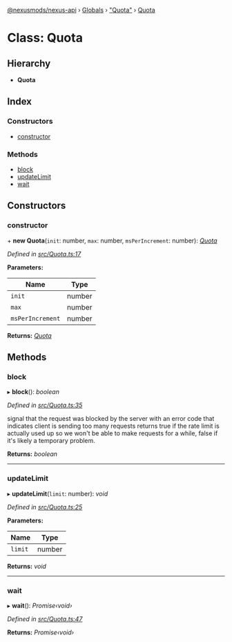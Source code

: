 [@nexusmods/nexus-api](../README.md) › [Globals](../globals.md) › ["Quota"](../modules/_quota_.md) › [Quota](_quota_.quota.md)

# Class: Quota

## Hierarchy

* **Quota**

## Index

### Constructors

* [constructor](_quota_.quota.md#constructor)

### Methods

* [block](_quota_.quota.md#block)
* [updateLimit](_quota_.quota.md#updatelimit)
* [wait](_quota_.quota.md#wait)

## Constructors

###  constructor

\+ **new Quota**(`init`: number, `max`: number, `msPerIncrement`: number): *[Quota](_quota_.quota.md)*

*Defined in [src/Quota.ts:17](https://github.com/Nexus-Mods/node-nexus-api/blob/af3f187/src/Quota.ts#L17)*

**Parameters:**

Name | Type |
------ | ------ |
`init` | number |
`max` | number |
`msPerIncrement` | number |

**Returns:** *[Quota](_quota_.quota.md)*

## Methods

###  block

▸ **block**(): *boolean*

*Defined in [src/Quota.ts:35](https://github.com/Nexus-Mods/node-nexus-api/blob/af3f187/src/Quota.ts#L35)*

signal that the request was blocked by the server with an error code that
indicates client is sending too many requests
returns true if the rate limit is actually used up so we won't be able to
make requests for a while, false if it's likely a temporary problem.

**Returns:** *boolean*

___

###  updateLimit

▸ **updateLimit**(`limit`: number): *void*

*Defined in [src/Quota.ts:25](https://github.com/Nexus-Mods/node-nexus-api/blob/af3f187/src/Quota.ts#L25)*

**Parameters:**

Name | Type |
------ | ------ |
`limit` | number |

**Returns:** *void*

___

###  wait

▸ **wait**(): *Promise‹void›*

*Defined in [src/Quota.ts:47](https://github.com/Nexus-Mods/node-nexus-api/blob/af3f187/src/Quota.ts#L47)*

**Returns:** *Promise‹void›*
